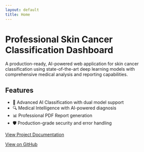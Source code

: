 ```yaml
---
layout: default
title: Home
---
```


# Professional Skin Cancer Classification Dashboard

A production-ready, AI-powered web application for skin cancer classification using state-of-the-art deep learning models with comprehensive medical analysis and reporting capabilities.

## Features

- 🧠 Advanced AI Classification with dual model support
- 🔍 Medical Intelligence with AI-powered diagnosis
- 📊 Professional PDF Report generation
- 🛡️ Production-grade security and error handling

[View Project Documentation](documentation.html)

[View on GitHub](https://github.com/GauravPatil2515/skin-cancer-classification)
